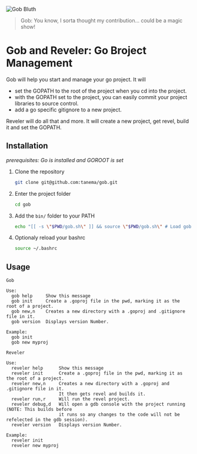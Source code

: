 ![Gob Bluth](http://i.imgur.com/xyvffqA.jpg)

> Gob: You know, I sorta thought my contribution... could be a magic show! 

Gob and Reveler: Go Broject Management
=============================

Gob will help you start and manage your go project. It will 

 * set the GOPATH to the root of the project when you cd into the project.
 * with the GOPATH set to the project, you can easily commit your project libraries to source control.
 * add a go specific gitignore to a new project.

Reveler will do all that and more. It will create a new project, get revel, build it and set the GOPATH.

Installation
------------
*prerequisites: Go is installed and GOROOT is set*

1. Clone the repository

   ```bash
   git clone git@github.com:tanema/gob.git
   ```

3. Enter the project folder

   ```bash
   cd gob
   ```

2. Add the `bin/` folder to your PATH

   ```bash
   echo "[[ -s \"$PWD/gob.sh\" ]] && source \"$PWD/gob.sh\" # Load gob"  >> ~/.bashrc 
   ```

3. Optionaly reload your bashrc

   ```bash
   source ~/.bashrc
   ```

Usage
--------------

```
Gob

Use:
  gob help     Show this message
  gob init     Create a .goproj file in the pwd, marking it as the root of a project.
  gob new,n    Creates a new directory with a .goproj and .gitignore file in it.
  gob version  Displays version Number.

Example:
  gob init
  gob new myproj
```

```
Reveler

Use:
  reveler help      Show this message
  reveler init      Create a .goproj file in the pwd, marking it as the root of a project.
  reveler new,n     Creates a new directory with a .goproj and .gitignore file in it.
                    It then gets revel and builds it.
  reveler run,r     Will run the revel project.
  reveler debug,d   Will open a gdb console with the project running (NOTE: This builds before 
                    it runs so any changes to the code will not be refelected in the gdb session).
  reveler version   Displays version Number.

Example:
  reveler init
  reveler new myproj
```

